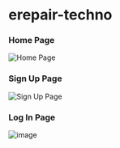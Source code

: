 ﻿# erepair-techno

### Home Page
![Home Page](https://github.com/luvnyen/repair-techno/assets/56993480/da1f7cd6-b1c8-441c-81da-50afc3e6f70e)

### Sign Up Page
![Sign Up Page](https://github.com/luvnyen/erepair-techno/assets/56993480/1ce638da-e0cf-4eea-ab6d-9f40092f6ea3)

### Log In Page
![image](https://github.com/luvnyen/erepair-techno/assets/56993480/84a0f78e-7782-4805-ad63-60a06a0a0741)

